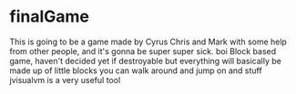 # finalGame
This is going to be a game made by Cyrus Chris and Mark with some help from other people, and it's gonna be super super sick.
boi
Block based game, haven't decided yet if destroyable but everything will basically be made up of little blocks you can walk around and jump on and stuff
jvisualvm is a very useful tool